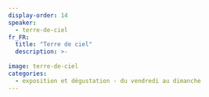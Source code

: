 ```yaml
---
display-order: 14
speaker:
  - terre-de-ciel
fr_FR:
  title: "Terre de ciel"
  description: >-
    
image: terre-de-ciel
categories:
  - exposition et dégustation - du vendredi au dimanche
---
```

